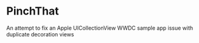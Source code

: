 PinchThat
=========

An attempt to fix an Apple UICollectionView WWDC sample app issue with duplicate decoration views